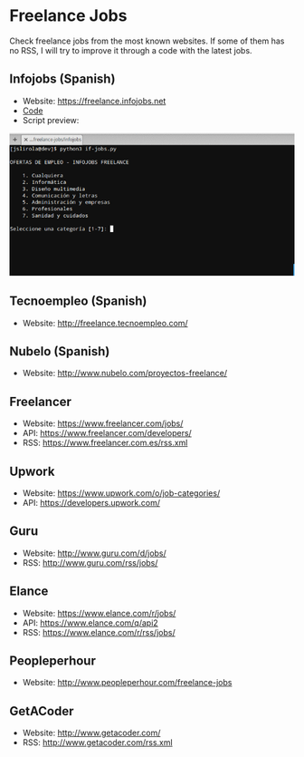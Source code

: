 # Freelance Jobs

Check freelance jobs from the most known websites. If some of them has no RSS, I will try to improve it through a code with the latest jobs.

## Infojobs (Spanish)

* Website:  https://freelance.infojobs.net
* [Code](https://github.com/jslirola/freelance-jobs/blob/master/infojobs/if-jobs.py)
* Script preview:

![Infojobs Freelance](infojobs/preview.gif)

## Tecnoempleo (Spanish)

* Website: http://freelance.tecnoempleo.com/

## Nubelo (Spanish)

* Website: http://www.nubelo.com/proyectos-freelance/

## Freelancer

* Website: https://www.freelancer.com/jobs/
* API: https://www.freelancer.com/developers/
* RSS: https://www.freelancer.com.es/rss.xml

## Upwork

* Website: https://www.upwork.com/o/job-categories/
* API: https://developers.upwork.com/

## Guru

* Website: http://www.guru.com/d/jobs/
* RSS: http://www.guru.com/rss/jobs/

## Elance

* Website: https://www.elance.com/r/jobs/
* API: https://www.elance.com/q/api2
* RSS: https://www.elance.com/r/rss/jobs/

## Peopleperhour

* Website: http://www.peopleperhour.com/freelance-jobs

## GetACoder

* Website: http://www.getacoder.com/
* RSS: http://www.getacoder.com/rss.xml

